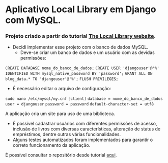 # Aplicativo Local Library em Django com MySQL.


### Projeto criado a partir do tutorial [The Local Library website](https://developer.mozilla.org/en-US/docs/Learn/Server-side/Django/Tutorial_local_library_website).

* Decidi implementar esse projeto com o banco de dados MySQL.
  * Deve-se criar um banco de dados e um usuário com as devidas permissões:

 `CREATE DATABASE nome_do_banco_de_dados;`
 `CREATE USER 'djangouser'@'%' IDENTIFIED WITH mysql_native_password BY 'password';`
 `GRANT ALL ON blog_data.* TO 'djangouser'@'%';`
 `FLUSH PRIVILEGES;`
  * É necessário editar o arquivo de configuração:
 
 `sudo nano /etc/mysql/my.cnf`
 `[client]`
`database = nome_do_banco_de_dados`
`user = djangouser`
`password = password`
`default-character-set = utf8`

A aplicação cria um site para uso de uma biblioteca.
* É possível cadastrar usuários com diferentes permissões de acesso, inclusão de livros com diversas características, alteração de status de empréstimos, dentre outras várias funcionalidades.
* Alguns testes automatizados foram implementados para garantir o correto funcionamento da aplicação.

É possível consultar o repositório desde tutorial [aqui](https://github.com/mdn/django-locallibrary-tutorial).